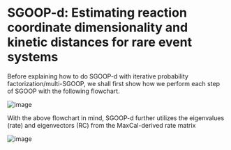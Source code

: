 # SGOOP-d: Estimating reaction coordinate dimensionality and kinetic distances for rare event systems

Before explaining how to do SGOOP-d with iterative probability factorization/multi-SGOOP, we shall first show how we perform each step of SGOOP with the following flowchart.

![image](https://user-images.githubusercontent.com/22850008/115948672-6ec29a00-a49d-11eb-81e2-1935b6d40ff9.png)

With the above flowchart in mind, SGOOP-d further utilizes the eigenvalues (rate) and eigenvectors (RC) from the MaxCal-derived rate matrix

![image](https://user-images.githubusercontent.com/22850008/115948744-ff00df00-a49d-11eb-8953-3141ae008dcc.png)
